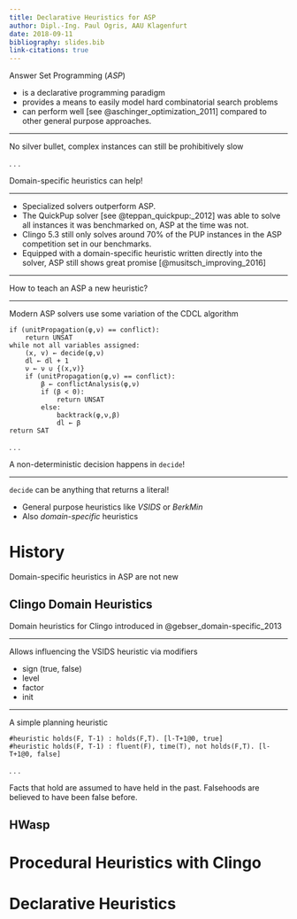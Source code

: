 ```yaml
---
title: Declarative Heuristics for ASP
author: Dipl.-Ing. Paul Ogris, AAU Klagenfurt
date: 2018-09-11
bibliography: slides.bib
link-citations: true
---
```


Answer Set Programming (*ASP*) 

* is a declarative programming paradigm
* provides a means to easily model hard combinatorial search problems
* can perform well [see @aschinger_optimization_2011] compared to other general purpose approaches.

------

No silver bullet, complex instances can still be prohibitively slow

. . .

Domain-specific heuristics can help!

------

* Specialized solvers outperform ASP.
* The QuickPup solver [see @teppan_quickpup:_2012] was able to solve all instances it was benchmarked on, ASP at the time was not.
* Clingo 5.3 still only solves around 70% of the PUP instances in the ASP competition set in our benchmarks.
* Equipped with a domain-specific heuristic written directly into the solver, ASP still shows great promise [@musitsch_improving_2016]

------

How to teach an ASP a new heuristic?

------

Modern ASP solvers use some variation of the CDCL algorithm

```
if (unitPropagation(φ,ν) == conflict):
    return UNSAT
while not all variables assigned:
    (x, v) ← decide(φ,ν)
    dl ← dl + 1
    ν ← ν ∪ {(x,v)}
    if (unitPropagation(φ,ν) == conflict):
        β ← conflictAnalysis(φ,ν)
        if (β < 0):
            return UNSAT
        else:
            backtrack(φ,ν,β)
            dl ← β
return SAT
```

. . .

A non-deterministic decision happens in `decide`!

-------

`decide` can be anything that returns a literal!

* General purpose heuristics like *VSIDS* or *BerkMin*
* Also *domain-specific* heuristics

# History

Domain-specific heuristics in ASP are not new

## Clingo Domain Heuristics

Domain heuristics for Clingo introduced in @gebser_domain-specific_2013

------

Allows influencing the VSIDS heuristic via modifiers

* sign (true, false)
* level 
* factor
* init

------

A simple planning heuristic

```
#heuristic holds(F, T-1) : holds(F,T). [l-T+1@0, true]
#heuristic holds(F, T-1) : fluent(F), time(T), not holds(F,T). [l-T+1@0, false]
```

. . .

Facts that hold are assumed to have held in the past. Falsehoods are believed to have been false before.

## HWasp

# Procedural Heuristics with Clingo

# Declarative Heuristics
